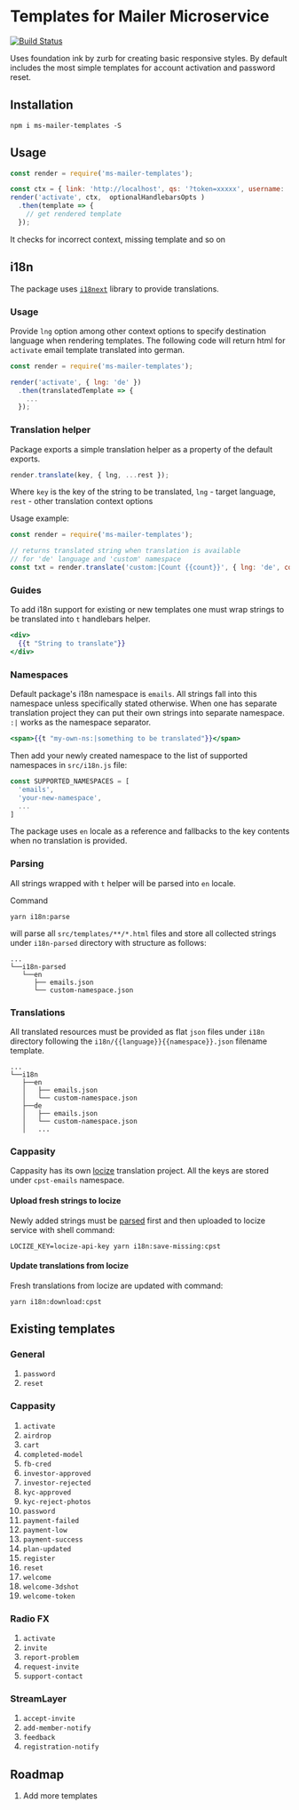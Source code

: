 # Templates for Mailer Microservice

[![Build Status](https://semaphoreci.com/api/v1/makeomatic/ms-mailer-templates/branches/master/shields_badge.svg)](https://semaphoreci.com/makeomatic/ms-mailer-templates)

Uses foundation ink by zurb for creating basic responsive styles. By default includes the most simple
templates for account activation and password reset.

## Installation

`npm i ms-mailer-templates -S`

## Usage

```js
const render = require('ms-mailer-templates');

const ctx = { link: 'http://localhost', qs: '?token=xxxxx', username: 'Indiana Johns' };
render('activate', ctx,  optionalHandlebarsOpts )
  .then(template => {
    // get rendered template
  });
```

It checks for incorrect context, missing template and so on

## i18n

The package uses [`i18next`](https://i18next.com) library to provide translations.

### Usage

Provide `lng` option among other context options to specify destination language when rendering templates.
The following code will return html for `activate` email template translated into german.
```js
const render = require('ms-mailer-templates');

render('activate', { lng: 'de' })
  .then(translatedTemplate => {
    ...
  });
```

### Translation helper

Package exports a simple translation helper as a property of the default exports.

```js
render.translate(key, { lng, ...rest });
```

Where `key` is the key of the string to be translated, `lng` - target language, `rest` - other translation context options

Usage example:

```js
const render = require('ms-mailer-templates');

// returns translated string when translation is available 
// for 'de' language and 'custom' namespace
const txt = render.translate('custom:|Count {{count}}', { lng: 'de', count: 10 });
```

### Guides

To add i18n support for existing or new templates one must wrap strings to be translated into `t` handlebars helper.

```handlebars
<div>
  {{t "String to translate"}}
</div>
```

### Namespaces

Default package's i18n namespace is `emails`. All strings fall into this namespace unless
specifically stated otherwise. When one has separate translation project they 
can put their own strings into separate namespace. `:|` works as the namespace
separator.

```handlebars
<span>{{t "my-own-ns:|something to be translated"}}</span>
```

Then add your newly created namespace to the list of supported namespaces in `src/i18n.js` file:

```js
const SUPPORTED_NAMESPACES = [
  'emails',
  'your-new-namespace',
  ...
]
```

The package uses `en` locale as a reference and fallbacks to the key contents when no translation is provided.

### Parsing

All strings wrapped with `t` helper will be parsed into `en` locale.

Command
```shell
yarn i18n:parse
```
will parse all `src/templates/**/*.html` files and store all collected strings under
`i18n-parsed` directory with structure as follows:

```.
...
└──i18n-parsed
   └──en
      ├── emails.json
      └── custom-namespace.json
```

### Translations

All translated resources must be provided as flat `json` files under `i18n` directory
following the `i18n/{{language}}{{namespace}}.json` filename template.

```.
...
└──i18n
   ├──en
   │   ├── emails.json
   │   └── custom-namespace.json
   ├──de
   │   ├── emails.json
   │   └── custom-namespace.json
   │   ...
```

### Cappasity

Cappasity has its own [locize](https://www.locize.app) translation project. All the keys are stored under
`cpst-emails` namespace.

#### Upload fresh strings to locize

Newly added strings must be [parsed](#Parsing) first and then uploaded to locize service with shell command:

```shell
LOCIZE_KEY=locize-api-key yarn i18n:save-missing:cpst
```

#### Update translations from locize

Fresh translations from locize are updated with command:

```shell
yarn i18n:download:cpst
```

## Existing templates

### General

  1. `password`
  1. `reset`

### Cappasity

  1. `activate`
  1. `airdrop`
  1. `cart`  
  1. `completed-model`
  1. `fb-cred`
  1. `investor-approved`
  1. `investor-rejected`
  1. `kyc-approved`
  1. `kyc-reject-photos`
  1. `password`
  1. `payment-failed`
  1. `payment-low`
  1. `payment-success`
  1. `plan-updated`
  1. `register`
  1. `reset`
  1. `welcome`
  1. `welcome-3dshot`
  1. `welcome-token`

### Radio FX

  1. `activate`
  1. `invite`
  1. `report-problem`
  1. `request-invite`
  1. `support-contact`

### StreamLayer

  1. `accept-invite`
  1. `add-member-notify`
  1. `feedback`
  1. `registration-notify`

## Roadmap

1. Add more templates
